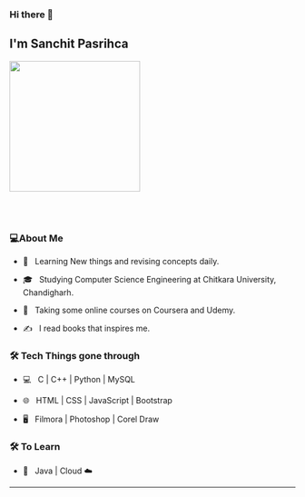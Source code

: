 ### Hi there 👋<h2> I'm Sanchit Pasrihca</h2>

<img align='center' src="https://media1.giphy.com/media/UoLt6Tm8wlSnWGfSFs/giphy.gif?cid=ecf05e47998bca3d478d976d97f2ff40da03908c8851b405&rid=giphy.gif" width="230">

<br><br>

<h3>💻About Me</h3>



- 🤔 &nbsp; Learning New things and revising concepts daily.

- 🎓 &nbsp; Studying Computer Science Engineering at Chitkara University, Chandigharh.

- 🌱 &nbsp; Taking some online courses on Coursera and Udemy.

- ✍️ &nbsp; I read books that inspires me.



<h3>🛠 Tech Things gone through</h3>



- 💻 &nbsp; C | C++ | Python | MySQL

- 🌐 &nbsp; HTML | CSS | JavaScript | Bootstrap

<!--

- 🛢 &nbsp; MySQL | MongoDB

- 🔧 &nbsp; Git | Markdown | Selenium | Tidyverse

-->

- 🖥 &nbsp; Filmora | Photoshop | Corel Draw




<h3>🛠 To Learn</h3>

- 🔧 &nbsp; Java | Cloud ☁️ 

<hr>




